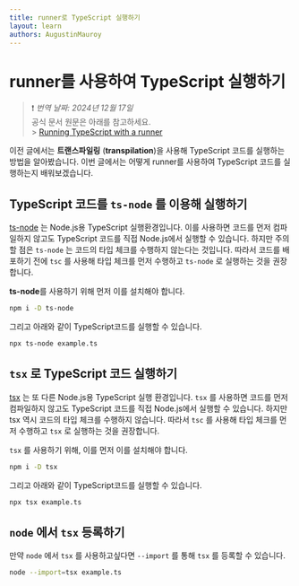 ```yaml
---
title: runner로 TypeScript 실행하기
layout: learn
authors: AugustinMauroy
---
```


# runner를 사용하여 TypeScript 실행하기

> ❗️ _번역 날짜: 2024년 12월 17일_ <br />
> 공식 문서 원문은 아래를 참고하세요.<br /> > [Running TypeScript with a runner](https://nodejs.org/en/learn/typescript/run#running-typescript-with-a-runner)

이전 글에서는 **트랜스파일링** (**transpilation**)을 사용해 TypeScript 코드를 실행하는 방법을 알아봤습니다. 이번 글에서는 어떻게 runner를 사용하여 TypeScript 코드를 실행하는지 배워보겠습니다.

## TypeScript 코드를 `ts-node` 를 이용해 실행하기

[ts-node](https://typestrong.org/ts-node/) 는 Node.js용 TypeScript 실행환경입니다. 이를 사용하면 코드를 먼저 컴파일하지 않고도 TypeScript 코드를 직접 Node.js에서 실행할 수 있습니다. 하지만 주의할 점은 `ts-node` 는 코드의 타입 체크를 수행하지 않는다는 것입니다. 따라서 코드를 배포하기 전에 `tsc` 를 사용해 타입 체크를 먼저 수행하고 `ts-node` 로 실행하는 것을 권장합니다.

**ts-node**를 사용하기 위해 먼저 이를 설치해야 합니다.

```bash
npm i -D ts-node
```

그리고 아래와 같이 TypeScript코드를 실행할 수 있습니다.

```bash
npx ts-node example.ts
```

## `tsx` 로 TypeScript 코드 실행하기

[tsx](https://tsx.is/) 는 또 다른 Node.js용 TypeScript 실행 환경입니다. `tsx` 를 사용하면 코드를 먼저 컴파일하지 않고도 TypeScript 코드를 직접 Node.js에서 실행할 수 있습니다. 하지만 tsx 역시 코드의 타입 체크를 수행하지 않습니다. 따라서 `tsc` 를 사용해 타입 체크를 먼저 수행하고 `tsx` 로 실행하는 것을 권장합니다.

`tsx` 를 사용하기 위해, 이를 먼저 이를 설치해야 합니다.

```bash
npm i -D tsx
```

그리고 아래와 같이 TypeScript코드를 실행할 수 있습니다.

```bash
npx tsx example.ts
```

## `node` 에서 `tsx` 등록하기

만약 `node` 에서 `tsx` 를 사용하고싶다면 `--import` 를 통해 `tsx` 를 등록할 수 있습니다.

```bash
node --import=tsx example.ts
```
